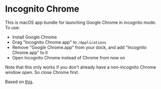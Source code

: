 # Incognito Chrome

This is macOS app bundle for launching Google Chrome in incognito mode. To use:

- Install Google Chrome
- Drag "Incognito Chrome.app" to `/Applications`
- Remove "Google Chrome.app" from your dock, and add "Incognito Chrome.app" to it
- Open Incognito Chrome instead of Chrome from now on

Note that this only works if you don't already have a non-incognito Chrome window open. So close Chrome first.

Based on [this](http://www.addictivetips.com/mac-os/force-google-chrome-to-open-in-incognito-mode-using-applescript/).
